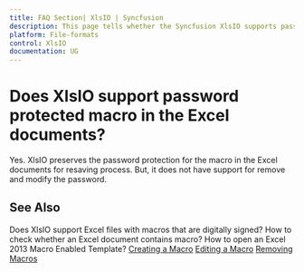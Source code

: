 ```yaml
---
title: FAQ Section| XlsIO | Syncfusion
description: This page tells whether the Syncfusion XlsIO supports password protected macro in the Excel documents.
platform: File-formats
control: XlsIO
documentation: UG
---
```


# Does XlsIO support password protected macro in the Excel documents?
Yes. XlsIO preserves the password protection for the macro in the Excel documents for resaving process.  But, it does not have support for remove and modify the password.

## See Also

Does XlsIO support Excel files with macros that are digitally signed?
How to check whether an Excel document contains macro?
How to open an Excel 2013 Macro Enabled Template?
[Creating a Macro](https://help.syncfusion.com/file-formats/xlsio/working-with-macros#creating-a-macro)
[Editing a Macro](https://help.syncfusion.com/file-formats/xlsio/working-with-macros#editing-a-macro)
[Removing Macros](https://help.syncfusion.com/file-formats/xlsio/working-with-macros#removing-macros)
